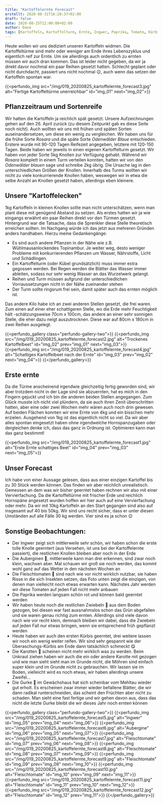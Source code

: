 ```yaml
---
title: "Kartoffelernte Forecast"
erstellt: 2020-08-31T16:28:37+02:00
draft: false
date: 2020-08-25T12:00:00+02:00
author: Dave
tags: [Kartoffeln, Kartoffelturm, Ernte, Ingwer, Paprika, Tomate, Kürbis, Aubergine, Gurke, Karotte]
---
```


Heute wollen wir uns dediziert unseren Kartoffeln widmen. Die Kartoffeltürme sind mehr oder weniger am Ende ihres Lebenszyklus und eigentlich reif zur Ernte. Um sie allerdings auch ordentlich zu ernten müssen wir auch dran kommen. Das ist leider nicht gegeben, da wir ja direkt davor nochmal ein paar Reihen gesetzt hatten.
Schlecht geplant oder nicht durchdacht, passiert uns nicht nochmal :wink:, auch wenn das setzen der Kartoffeln spontan war.

{{<perfundo_img src="/img/019_20200825_kartoffelernte_forecast3.jpg" alt="Fertige Kartoffeltürme unerreichbar" id="img_01"  next="img_02">}}

Pflanzzeitraum  und Sortenreife
---
Wir hatten die Kartoffeln ja reichlich spät gesetzt. Unsere Aufzeichnungen gehen auf den 26. April zurück (zu diesem Zeitpunkt gab es diese Seite noch nicht). Auch wollten wir uns mit frühen und späten Sorten auseinandersetzen, um diese ein wenig zu vergleichen. Wir haben uns für die frühe Sorte *Rosara* und die späte Sorte *Odenwälder Blaue* entschieden. Erstere wurde mit 90-120 Tagen Reifezeit angegeben, letztere mit 120-150 Tagen. Beide haben wir jeweils in einen eigenen Kartoffelturm gesetzt. Wir haben von jeder Sorte 5kg Knollen zur Verfügung gehabt. Während wir *Rosara* komplett in einem Turm verteilen konnten, hatten wir von den *Odenwälder blauen* sage und schreibe 2kg übrig. Die Ursache lag in den unterschiedlichen Größen der Knollen. Innerhalb des Turms wollten wir nicht zu viele konkurrierende Knollen haben, weswegen wir in etwa die selbe Anzahl an Knollen gesetzt haben, allerdings eben kleinere.

Unsere "Kartoffelecken"
---
1kg Kartoffeln in kleinen Knollen sollte man nicht unterschätzen, wenn man plant diese mit genügend Abstand zu setzen. Als erstes hatten wir ja wie eingangs erwähnt ein paar Reihen direkt vor den Türmen gesetzt. Hintergrund war die Tatsache, dass die Sprenkler diese Stelle theoretisch erreichen sollten. Im Nachgang würde ich das jetzt aus mehreren Gründen anders handhaben. Hierzu meine Gedankengänge:
* Es sind auch andere Pflanzen in der Nähe wie z.B. Wühlmausanlockendes Topinambur. Je weiter weg, desto weniger Probleme mit konkurrierenden Pflanzen um Wasser, Nährstoffe, Licht und Schädlingen.
* Ein Kartoffelturm (oder Kübel grundsätzlich) muss immer extra gegossen werden. Bei Regen werden die Blätter das Wasser immer ableiten, sodass nur sehr wenig Wasser an das Wurzelwerk gelangt.
* Reihen und Turm müssen aufgrund der unterschiedlichen Vorraussetzungen nicht in der Nähe zueinander stehen
* Der Turm sollte ringsrum frei sein, damit später auch das ernten möglich ist.

Das andere Kilo habe ich an zwei anderen Stellen gesetzt, die frei waren. Zum einen auf einer eher schattigeren Stelle, wo die Erde mehr Feuchtigkeit hält -schätzungsweise 70cm x 100cm, das andere an einer sehr sonnigen Stelle, die eher dazu neigt auszutrocknen. Diese war auf 80cm x 180cm in zwei Reihen ausgelegt.

{{<perfundo_gallery class="perfundo-gallery-two">}}
    {{<perfundo_img src="/img/019_20200825_kartoffelernte_forecast2.jpg" alt="Trockenes Kartoffelbeet" id="img_02" prev="img_01" next="img_03">}}
    {{<perfundo_img src="/img/019_20200825_kartoffelernte_forecast4.jpg" alt="Schattiges Kartoffelbeet nach der Ernte" id="img_03" prev="img_02" next="img_04">}}
{{</perfundo_gallery>}}

Erste ernte
---
Da die Türme anscheinend irgendwie gleichzeitig fertig geworden sind, wir aber trotzdem nicht in der Lage sind sie abzuernten, hat es mich in den Fingern gejuckt und ich bin die anderen beiden Stellen angegangen. Zum Glück musste ich nicht viel plündern, da sie auch ihren Zenit überschritten hatten, aber eine oder zwei Wochen mehr wären auch noch drin gewesen. Auf beiden Flächen konnten wir eine Ernte von 4kg und ein bisschen mehr erzielen. Ausgehend von 1kg ist das eigentlich nicht so viel. Da wir aber alles spontan eingesetzt haben ohne irgendwelche Hornspanzugaben oder dergleichen denke ich, dass das ganz in Ordnung ist. Optimieren kann man das ganz bestimmt!

{{<perfundo_img src="/img/019_20200825_kartoffelernte_forecast1.jpg" alt="Erste Ernte schattiges Beet" id="img_04" prev="img_03" next="img_05">}}

Unser Forecast
---
Ich habe von einer Aussage gelesen, dass aus einer einzigen Kartoffel bis zu 30 Stück werden können. Das finden wir aber reichlich unrealistisch. Gemessen an dem was wir bisher geerntet haben rechnen wir also mit einer Vervierfachung. Da die Kartoffeltürme mit frischer Erde und reichlich Hornspäne angesetzt wurden hoffen wir hier auch auf eine Vervierfachung oder mehr. Da wir mit 10kg Kartoffeln an den Start gegangen sind also auf insgesamt auf 40 bis 50kg. Wir sind uns recht sicher, dass er unter diesen Umständen auf alle Fälle 30 kg werden. Vier sind es ja schon :wink:

Sonstige Beobachtungen:
---
* Der Ingwer zeigt sich mittlerweile sehr schön, wir haben schon die erste tolle Knolle geerntert (aus Versehen, ist uns bei der Kartoffelernte passiert), die restlichen Knollen bleiben aber noch in der Erde
* Die Auberginen :eggplant:, mittlerweile kann man drei erkennen, sind zwar noch klein, wachsen aber. Mal schauen wir groß sie noch werden, das kommt wohl ganz auf das Wetter in den nächsten Wochen an
* Die Fleischtomaten :tomato: sind nach wie vor nicht wirklich nutzbar, sie haben Risse in die sich Insekten setzen, das Foto unten zeigt die einzigen, von denen man vielleicht noch etwas erwarten kann. Nächstes Jahr werden wir diese Tomaten auf jeden Fall nicht mehr anbauen
* Die Paprika werden langsam schön rot und können bald geerntet werden
* Wir haben heute noch die restlichen Zwiebeln :onion: aus dem Boden gezogen, bei diesen war fast aussnahmslos schon das Grün abgefallen und sie waren genau richtig zum ernten. Allerdings sind viele davon nach wie vor recht klein, demnach bleiben wir dabei, dass die Zwiebeln auf jeden Fall nur etwas bringen, wenn sie entsprechend früh gepflanzt werden
* Heute haben wir auch den ersten Kürbis geerntet, drei weitere lassen wir noch ein wenig weiter reifen. Wir sind sehr gespannt wie der Überaschungs-Kürbis am Ende dann tatsächlich schmeckt :yum:
* Die Karotten :carrot: scheinen nicht mehr wirklich was zu werden. Beim Unkraut ziehen haben wir auch die ein oder andere Karotte mit gezogen und wie man sieht sieht man im Grunde nicht, die Möhren sind einfach super klein und im Grunde nicht zu gebrauchen. Wir lassen sie im Boden, vielleicht wird es noch etwas, wir haben allerdings unsere Zweifel...
* Die Gurke :cucumber: im Gewächshaus hat sich scheinbar vom Mehltau wieder gut erholt. Es erscheinen zwar immer wieder befallene Blätter, die wir dann radikal runterschneiden, das scheint den Früchten aber nicht zu schaden. Man sieht eine fast fertige und wir gehen davon aus, dass das nicht die letzte Gurke bleibt die wir dieses Jahr noch ernten können


{{<perfundo_gallery class="perfundo-gallery-two">}}
    {{<perfundo_img src="/img/019_20200825_kartoffelernte_forecast5.jpg" alt="Ingwer" id="img_05" prev="img_04" next="img_06">}}
    {{<perfundo_img src="/img/019_20200825_kartoffelernte_forecast6.jpg" alt="Aubergine" id="img_06" prev="img_05" next="img_07">}}
    {{<perfundo_img src="/img/019_20200825_kartoffelernte_forecast7.jpg" alt="Fleischtomate" id="img_07" prev="img_06" next="img_08">}}
    {{<perfundo_img src="/img/019_20200825_kartoffelernte_forecast8.jpg" alt="Fleischtomate" id="img_08" prev="img_07" next="img_09">}}
    {{<perfundo_img src="/img/019_20200825_kartoffelernte_forecast9.jpg" alt="Fleischtomate" id="img_09" prev="img_08" next="img_10">}}
    {{<perfundo_img src="/img/019_20200825_kartoffelernte_forecast10.jpg" alt="Fleischtomate" id="img_10" prev="img_09" next="img_11">}}
    {{<perfundo_img src="/img/019_20200825_kartoffelernte_forecast11.jpg" alt="Fleischtomate" id="img_11" prev="img_10" next="img_12">}}
    {{<perfundo_img src="/img/019_20200825_kartoffelernte_forecast12.jpg" alt="Fleischtomate" id="img_12" prev="img_11">}}
{{</perfundo_gallery>}}